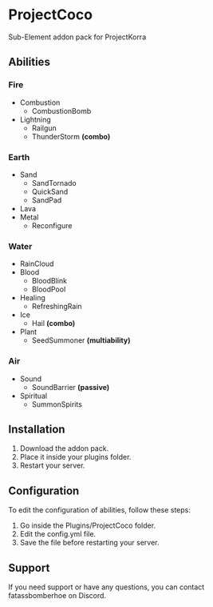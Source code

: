 # ProjectCoco
Sub-Element addon pack for ProjectKorra

## Abilities
### Fire
- Combustion
    - CombustionBomb
- Lightning
    - Railgun
    - ThunderStorm **(combo)**

### Earth
- Sand
    - SandTornado
    - QuickSand
    - SandPad
- Lava
- Metal
    - Reconfigure

### Water
- RainCloud
- Blood
    - BloodBlink
    - BloodPool
- Healing
    - RefreshingRain
- Ice
    - Hail **(combo)**
- Plant
    - SeedSummoner **(multiability)**
    
### Air
- Sound
   - SoundBarrier **(passive)**
- Spiritual
   - SummonSpirits


## Installation
1. Download the addon pack.
2. Place it inside your plugins folder.
3. Restart your server.

## Configuration
To edit the configuration of abilities, follow these steps:
1. Go inside the Plugins/ProjectCoco folder.
2. Edit the config.yml file.
3. Save the file before restarting your server.

## Support
If you need support or have any questions, you can contact fatassbomberhoe on Discord.
